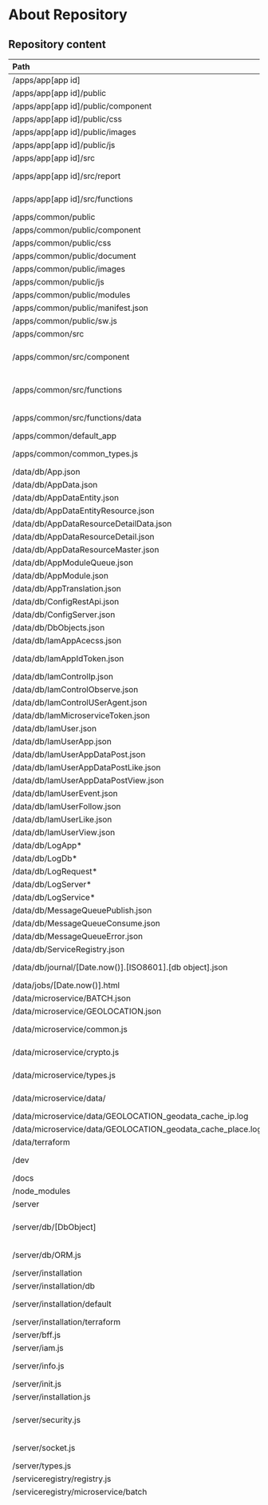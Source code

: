 # About Repository

## Repository content

|Path                                                   |Comment                                   |
|:------------------------------------------------------|:-----------------------------------------|
|/apps/app[app id]                                      |app directory for each apps|
|/apps/app[app id]/public                               |files available in browser|
|/apps/app[app id]/public/component                     |SFC pattern components|
|/apps/app[app id]/public/css                           |CSS files|
|/apps/app[app id]/public/images                        |image files|
|/apps/app[app id]/public/js                            |Javascript files|
|/apps/app[app id]/src                                  |files available in server only|
|/apps/app[app id]/src/report                           |reports if used and available to REST API|
|/apps/app[app id]/src/functions                        |functions if used and available to REST API|
|/apps/common/public                                    |files available in browser|
|/apps/common/public/component                          |SFC pattern components|
|/apps/common/public/css                                |CSS files|
|/apps/common/public/document                           |documents as image or text|
|/apps/common/public/images                             |logo and image files|
|/apps/common/public/js                                 |Javascript files|
|/apps/common/public/modules                            |third party modules|
|/apps/common/public/manifest.json                      |Progressive app file manifest|
|/apps/common/public/sw.js                              |Progressive app file service worker|
|/apps/common/src                                       |files available in server only|
|/apps/common/src/component                             |SFC pattern components app, info, mail, maintenance, markdown, openapi, report and server error|
|/apps/common/src/functions                             |server functions country, locale, documentation, geolocation, message and worldcities available to REST API|
|/apps/common/src/functions/data                        |read only data loaded to memory from files for functions|
|/apps/common/default_app                               |template to create new app|
|/apps/common/common_types.js                           |type declarations for apps, apps can use local type declarations|
|/data/db/App.json                                      ||
|/data/db/AppData.json                                  ||
|/data/db/AppDataEntity.json                            ||
|/data/db/AppDataEntityResource.json                    ||
|/data/db/AppDataResourceDetailData.json                ||
|/data/db/AppDataResourceDetail.json                    ||
|/data/db/AppDataResourceMaster.json                    ||
|/data/db/AppModuleQueue.json                           ||
|/data/db/AppModule.json                                ||
|/data/db/AppTranslation.json                           ||
|/data/db/ConfigRestApi.json                            ||
|/data/db/ConfigServer.json                             ||
|/data/db/DbObjects.json                                ||
|/data/db/IamAppAcecss.json                             ||
|/data/db/IamAppIdToken.json                            |is default in memory only for performance|
|/data/db/IamControlIp.json                             |optional file|
|/data/db/IamControlObserve.json                        ||
|/data/db/IamControlUSerAgent.json                      |optional file|
|/data/db/IamMicroserviceToken.json                     ||
|/data/db/IamUser.json                                  ||
|/data/db/IamUserApp.json                               ||
|/data/db/IamUserAppDataPost.json                       ||
|/data/db/IamUserAppDataPostLike.json                   ||
|/data/db/IamUserAppDataPostView.json                   ||
|/data/db/IamUserEvent.json                             ||
|/data/db/IamUserFollow.json                            ||
|/data/db/IamUserLike.json                              ||
|/data/db/IamUserView.json                              ||
|/data/db/LogApp*                                       ||
|/data/db/LogDb*                                        ||
|/data/db/LogRequest*                                   ||
|/data/db/LogServer*                                    ||
|/data/db/LogService*                                   ||
|/data/db/MessageQueuePublish.json                      |microservice logs and messages|
|/data/db/MessageQueueConsume.json                      |microservice logs and messages|
|/data/db/MessageQueueError.json                        |microservice logs and messages|
|/data/db/ServiceRegistry.json                          |microservices|
|/data/db/journal/[Date.now()].[ISO8601].[db object].json |journal of all old versions of db objects, `:` replaced with `.` in filename|
|/data/jobs/[Date.now()].html                           |Report queue files|
|/data/microservice/BATCH.json                          |microservice configuration|
|/data/microservice/GEOLOCATION.json                    |microservice configuration|
|/data/microservice/common.js                           |microservice Service Registry API library|
|/data/microservice/crypto.js                           |microservice Service Registry API crypto library|
|/data/microservice/types.js                            |microservice Service Registry API types|
|/data/microservice/data/                               |microservice data directory to cache data|
|/data/microservice/data/GEOLOCATION_geodata_cache_ip.log||
|/data/microservice/data/GEOLOCATION_geodata_cache_place.log||
|/data/terraform                                        |optional Terraform files|
|/dev                                                   |development source of data model, diagram and images|
|/docs                                                  |installation instructions|
|/node_modules                                          |Node.js modules |
|/server                 |server files|
|/server/db/[DbObject]   |database files using Object Relational Mapping (ORM), each filename same as object name in database|
|/server/db/ORM.js       |Object Relational Mapping (ORM) api to the database|
|/server/installation    |installation files|
|/server/installation/db |database installation files|
|/server/installation/default |configuration files used installing first time|
|/server/installation/terraform |scripts for Terraform|
|/server/bff.js          |backend for frontend (BFF)|
|/server/iam.js          |Identity and Access Management (IAM)|
|/server/info.js         |info about server including OS and process|
|/server/init.js         |starts server|
|/server/installation.js |install and uninstall of demo data|
|/server/security.js     |security functions for secrets, UUID, request id, OTP, message encryption, password encyption, JWT|
|/server/socket.js       |socket used for server side events (SSE)|
|/server/types.js        |type declarations for server|
|/serviceregistry/registry.js                          |service registry|
|/serviceregistry/microservice/batch                   |microservice batch|
|                        |Using same git repository for this project|
|                        |Admin has different timeout parameter as users so longer admin tasks can be execute by admin.|
|                        ||
|                        |        used to implement pure Javascript CI/CD solution|
|                        |        contains default CI/CD linux and win32 jobs with enabled = false to be enabled on CI/CD server|
|                        |        choose to enable default jobs in /data/config_microservice_service.json:|
|                        |            job                         command|
|                        |            Pipeline every minute       git pull|
|                        |            Pipeline 08.00 every day    git pull|
|                        |            Pipeline 12.00 every day    git pull|
|                        |            Pipeline 17.00 every day    git pull|
|                        |            Pipeline 16.00 every Friday git pull|
|                        ||
|                        |        use git pull manually to update server repository it not using batch|
|                        ||
|                        |        batch schedules jobs using cron expressions|
|                        ||
|                        |        Cron expression support:|
|                        |        |
|                        |        not supported: L (last), ?, - (range), / (increments), W(weekday), # (N-th occurrence), second, year, ~ (random)|
|                        |        supported:|
|                        |        minutes       *, 0-59|
|                        |        hours         *, 0-23|
|                        |        day of month  *, 1-31|
|                        |        month         *, 1-12 (JAN-DEC)|
|                        |        day of week   0-7 (SUN, MON, TUE, WED, THU, FRI, SAT, SUN) (sun will return 0)|
|                        |        if specifying day 29-31 not in current month, then next day will be scheduled as implemented by Javascript setDate().|
|                        ||
|                        |        Jobs can have status PENDING, RUNNING, FAILED, FINISHED and CANCELED.|
|                        |        Jobs with status PENDING or RUNNING will be updated to CANCELED when restarting server.|
|                        ||
|/test                   |Behaviour Driven Development (BDD) test framework files|
|.eslintignore           |ESLint configuration file, ignoring third party code|
|.eslintrc.cjs           |ESlint configuration file|
|.gitignore              |git configuration file|
|package-lock.json       |Node.js configuration file|
|package.json            |Node.js configuration file|
|README                  |main documentation|
|tsconfig.json           |config typescript|


## About Node.js modules

**No modules used in server and production**

|Developer only modules installed in development|Comment        |
|:------------------------------------------|:--------------|
|@types/node                                |types for Node.js|
|eslint                                     |identifies and reports patterns found for Javascript|
|                                           |and follows latest standards with some basic settings like |
|                                           |the use of single quotes|